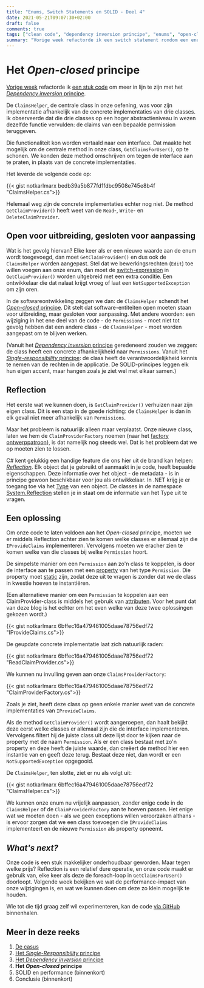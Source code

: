 ```yaml
---
title: "Enums, Switch Statements en SOLID - Deel 4"
date: 2021-05-21T09:07:30+02:00
draft: false
comments: true
tags: ["clean code", "dependency inversion principe", "enums", "open-closed principe", "refactoren", "reflection", "single-responsibility principe", "SOLID", "switch statements"]
summary: "Vorige week refactorde ik een switch statement rondom een enum aan de hand van het *Dependency inversion* principe. Deze week zetten we onze refactorslag voort aan de hand van het de O in SOLID: het *Open-closed* principe. Zo voorkomen we dat we onze code hoeven te herschrijven, elke keer als we onze enum aanpassen."
---
```


# Het *Open-closed* principe


[Vorige week](/blog/21-05-14-enums-switch-statements-en-solid-3) refactorde ik [een stuk code](https://github.com/notkarlmarx/RefactorExercises/blob/master/RefactorExercises/EnumSwitch/Refactored/V01/ClaimsHelper.cs) om meer in lijn te zijn met het [*Dependency inversion* principe](https://en.wikipedia.org/wiki/Dependency_inversion_principle). 


De `ClaimsHelper`, de centrale class in onze oefening, was voor zijn implementatie afhankelijk van de concrete implementaties van drie classes. Ik observeerde dat die drie classes op een hoger abstractieniveau in wezen dezelfde functie vervulden: de claims van een bepaalde permission teruggeven. 


Die functionaliteit kon worden vertaald naar een interface. Dat maakte het mogelijk om de centrale method in onze class, `GetClaimsForUser()`, op te schonen. We konden deze method omschrijven om tegen de interface aan te praten, in plaats van de concrete implementaties. 


Het leverde de volgende code op:


{{< gist notkarlmarx bedb39a5b877fd1fdbc9508e745e8b4f "ClaimsHelper.cs">}}


Helemaal weg zijn de concrete implementaties echter nog niet. De method `GetClaimProvider()` heeft weet van de `Read`-, `Write`- en `DeleteClaimProvider`. 


## Open voor uitbreiding, gesloten voor aanpassing


Wat is het gevolg hiervan? Elke keer als er een nieuwe waarde aan de enum wordt toegevoegd, dan moet `GetClaimProvider()` en dus ook de `ClaimsHelper` worden aangepast. Stel dat we bewerkingsrechten (`Edit`) toe willen voegen aan onze enum, dan moet de [switch-expression](https://docs.microsoft.com/en-us/dotnet/csharp/language-reference/operators/switch-expression) in `GetClaimProvider()` worden uitgebreid met een extra conditie. Een ontwikkelaar die dat nalaat krijgt vroeg of laat een `NotSupportedException` om zijn oren.


In de softwareontwikkeling zeggen we dan: de `ClaimsHelper` schendt het [*Open-closed* principe](https://en.wikipedia.org/wiki/Open%E2%80%93closed_principle). Dit stelt dat software-entiteiten open moeten staan voor uitbreiding, maar gesloten voor aanpassing. Met andere woorden: een wijziging in het ene deel van de code - de `Permissions` - moet niet tot gevolg hebben dat een andere class - de `ClaimsHelper` - moet worden aangepast om te blijven werken.


(Vanuit het [*Dependency inversion* principe](/blog/21-05-14-enums-switch-statements-en-solid-3) geredeneerd zouden we zeggen: de class heeft een concrete afhankelijkheid naar `Permissions`. Vanuit het [*Single-responsibility* principe](/blog/21-05-07-enums-switch-statements-en-solid-2): de class heeft de verantwoordelijkheid kennis te nemen van de rechten in de applicatie. De SOLID-principes leggen elk hun eigen accent, maar hangen zoals je ziet wel met elkaar samen.)


## Reflection


Het eerste wat we kunnen doen, is `GetClaimProvider()` verhuizen naar zijn eigen class. Dit is een stap in de goede richting: de `ClaimsHelper` is dan in elk geval niet meer afhankelijk van `Permissions`. 


Maar het probleem is natuurlijk alleen maar verplaatst. Onze nieuwe class, laten we hem de `ClaimProviderFactory` noemen (naar het [factory ontwerppatroon](https://en.wikipedia.org/wiki/Factory_method_pattern)), is dat namelijk nog steeds wel. Dat is het probleem dat we op moeten zien te lossen.


C# kent gelukkig een handige feature die ons hier uit de brand kan helpen: [*Reflection*](https://docs.microsoft.com/en-us/dotnet/csharp/programming-guide/concepts/reflection). Elk object dat je gebruikt of aanmaakt in je code, heeft bepaalde eigenschappen. Deze informatie over het object - de metadata - is in principe gewoon beschikbaar voor jou als ontwikkelaar. In .NET krijg je er toegang toe via het [Type](https://docs.microsoft.com/en-us/dotnet/api/system.type?view=net-5.0) van een object. De classes in de namespace [System.Reflection](https://docs.microsoft.com/en-us/dotnet/api/system.reflection?view=net-5.0) stellen je in staat om de informatie van het Type uit te vragen.


## Een oplossing


Om onze code te laten voldoen aan het *Open-closed* principe, moeten we er middels Reflection achter zien te komen welke classes er allemaal zijn die `IProvideClaims` implementeren. Vervolgens moeten we eracher zien te komen welke van die classes bij welke `Permission` hoort.


De simpelste manier om een `Permission` aan zo'n class te koppelen, is door de interface aan te passen met een [property](https://docs.microsoft.com/en-us/dotnet/csharp/programming-guide/classes-and-structs/properties) van het type `Permission`. Die property moet [static](https://docs.microsoft.com/en-us/dotnet/csharp/language-reference/keywords/static) zijn, zodat deze uit te vragen is zonder dat we de class in kwestie hoeven te instantiëren.


(Een alternatieve manier om een `Permission` te koppelen aan een ClaimProvider-class is middels het gebruik van [attributen](https://docs.microsoft.com/en-us/dotnet/csharp/programming-guide/concepts/attributes/). Voor het punt dat van deze blog is het echter om het even welke van deze twee oplossingen gekozen wordt.)


{{< gist notkarlmarx 6bffec16a479461005daae78756edf72 "IProvideClaims.cs">}}


De geupdate concrete implementatie laat zich natuurlijk raden:


{{< gist notkarlmarx 6bffec16a479461005daae78756edf72 "ReadClaimProvider.cs">}}


We kunnen nu invulling geven aan onze `ClaimsProviderFactory`:


{{< gist notkarlmarx 6bffec16a479461005daae78756edf72 "ClaimProviderFactory.cs">}}


Zoals je ziet, heeft deze class op geen enkele manier weet van de concrete implementaties van `IProvideClaims`. 


Als de method `GetClaimProvider()` wordt aangeroepen, dan haalt bekijkt deze eerst welke classes er allemaal zijn die de interface implementeren. Vervolgens filtert hij de juiste class uit deze lijst door te kijken naar de property met de naam `Permission`. Als er een class bestaat met zo'n property en deze heeft de juiste waarde, dan creëert de method hier een instantie van en geeft deze terug. Bestaat deze niet, dan wordt er een `NotSupportedException` opgegooid.


De `ClaimsHelper`, ten slotte, ziet er nu als volgt uit:


{{< gist notkarlmarx 6bffec16a479461005daae78756edf72 "ClaimsHelper.cs">}}


We kunnen onze enum nu vrijelijk aanpassen, zonder enige code in de `ClaimsHelper` of de `ClaimProviderFactory` aan te hoeven passen. Het enige wat we moeten doen - als we geen exceptions willen veroorzaken althans - is ervoor zorgen dat we een class toevoegen die `IProvideClaims` implementeert en de nieuwe `Permission` als property opneemt. 


## *What's next?*


Onze code is een stuk makkelijker onderhoudbaar geworden. Maar tegen welke prijs? Reflection is een relatief dure operatie, en onze code maakt er gebruik van, elke keer als deze de foreach-loop in `GetClaimsForUser()` doorloopt. Volgende week bekijken we wat de performance-impact van onze wijzigingen is, en wat we kunnen doen om deze zo klein mogelijk te houden.


Wie tot die tijd graag zelf wil experimenteren, kan de code [via GitHub](https://github.com/notkarlmarx/RefactorExercises/tree/master/RefactorExercises/EnumSwitch/Refactored/V03) binnenhalen.


## Meer in deze reeks

1. [De casus](/blog/21-04-30-enums-switch-statements-en-solid-1)
2. [Het *Single-Responsibility* principe](/blog/21-05-07-enums-switch-statements-en-solid-2)
3. [Het *Dependency inversion* principe](/blog/21-05-14-enums-switch-statements-en-solid-3)
4. **Het *Open-closed* principe**
5. SOLID en performance (binnenkort)
6. Conclusie (binnenkort)
